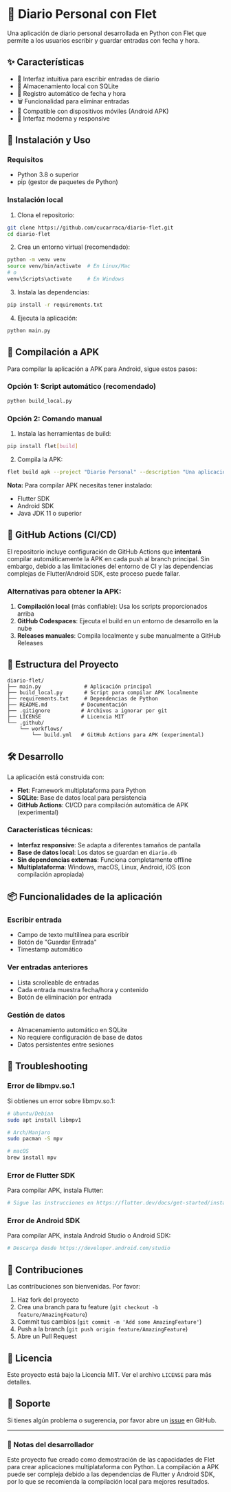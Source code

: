 # 📖 Diario Personal con Flet

Una aplicación de diario personal desarrollada en Python con Flet que permite a los usuarios escribir y guardar entradas con fecha y hora.

## ✨ Características

- 📝 Interfaz intuitiva para escribir entradas de diario
- 💾 Almacenamiento local con SQLite
- 📅 Registro automático de fecha y hora
- 🗑️ Funcionalidad para eliminar entradas
- 📱 Compatible con dispositivos móviles (Android APK)
- 🎨 Interfaz moderna y responsive

## 🚀 Instalación y Uso

### Requisitos

- Python 3.8 o superior
- pip (gestor de paquetes de Python)

### Instalación local

1. Clona el repositorio:
```bash
git clone https://github.com/cucarraca/diario-flet.git
cd diario-flet
```

2. Crea un entorno virtual (recomendado):
```bash
python -m venv venv
source venv/bin/activate  # En Linux/Mac
# o
venv\Scripts\activate     # En Windows
```

3. Instala las dependencias:
```bash
pip install -r requirements.txt
```

4. Ejecuta la aplicación:
```bash
python main.py
```

## 📱 Compilación a APK

Para compilar la aplicación a APK para Android, sigue estos pasos:

### Opción 1: Script automático (recomendado)

```bash
python build_local.py
```

### Opción 2: Comando manual

1. Instala las herramientas de build:
```bash
pip install flet[build]
```

2. Compila la APK:
```bash
flet build apk --project "Diario Personal" --description "Una aplicación de diario personal" --org com.diarioflet.app
```

**Nota:** Para compilar APK necesitas tener instalado:
- Flutter SDK
- Android SDK
- Java JDK 11 o superior

## 🤖 GitHub Actions (CI/CD)

El repositorio incluye configuración de GitHub Actions que **intentará** compilar automáticamente la APK en cada push al branch principal. Sin embargo, debido a las limitaciones del entorno de CI y las dependencias complejas de Flutter/Android SDK, este proceso puede fallar.

### Alternativas para obtener la APK:

1. **Compilación local** (más confiable): Usa los scripts proporcionados arriba
2. **GitHub Codespaces**: Ejecuta el build en un entorno de desarrollo en la nube
3. **Releases manuales**: Compila localmente y sube manualmente a GitHub Releases

## 📄 Estructura del Proyecto

```
diario-flet/
├── main.py              # Aplicación principal
├── build_local.py       # Script para compilar APK localmente
├── requirements.txt     # Dependencias de Python
├── README.md           # Documentación
├── .gitignore          # Archivos a ignorar por git
├── LICENSE             # Licencia MIT
└── .github/
    └── workflows/
        └── build.yml   # GitHub Actions para APK (experimental)
```

## 🛠️ Desarrollo

La aplicación está construida con:

- **Flet**: Framework multiplataforma para Python
- **SQLite**: Base de datos local para persistencia
- **GitHub Actions**: CI/CD para compilación automática de APK (experimental)

### Características técnicas:

- **Interfaz responsive**: Se adapta a diferentes tamaños de pantalla
- **Base de datos local**: Los datos se guardan en `diario.db`
- **Sin dependencias externas**: Funciona completamente offline
- **Multiplataforma**: Windows, macOS, Linux, Android, iOS (con compilación apropiada)

## 📦 Funcionalidades de la aplicación

### Escribir entrada
- Campo de texto multilínea para escribir
- Botón de "Guardar Entrada" 
- Timestamp automático

### Ver entradas anteriores
- Lista scrolleable de entradas
- Cada entrada muestra fecha/hora y contenido
- Botón de eliminación por entrada

### Gestión de datos
- Almacenamiento automático en SQLite
- No requiere configuración de base de datos
- Datos persistentes entre sesiones

## 🔧 Troubleshooting

### Error de libmpv.so.1
Si obtienes un error sobre libmpv.so.1:
```bash
# Ubuntu/Debian
sudo apt install libmpv1

# Arch/Manjaro
sudo pacman -S mpv

# macOS
brew install mpv
```

### Error de Flutter SDK
Para compilar APK, instala Flutter:
```bash
# Sigue las instrucciones en https://flutter.dev/docs/get-started/install
```

### Error de Android SDK
Para compilar APK, instala Android Studio o Android SDK:
```bash
# Descarga desde https://developer.android.com/studio
```

## 🤝 Contribuciones

Las contribuciones son bienvenidas. Por favor:

1. Haz fork del proyecto
2. Crea una branch para tu feature (`git checkout -b feature/AmazingFeature`)
3. Commit tus cambios (`git commit -m 'Add some AmazingFeature'`)
4. Push a la branch (`git push origin feature/AmazingFeature`)
5. Abre un Pull Request

## 📄 Licencia

Este proyecto está bajo la Licencia MIT. Ver el archivo `LICENSE` para más detalles.

## 🔧 Soporte

Si tienes algún problema o sugerencia, por favor abre un [issue](https://github.com/cucarraca/diario-flet/issues) en GitHub.

---

### 📝 Notas del desarrollador

Este proyecto fue creado como demostración de las capacidades de Flet para crear aplicaciones multiplataforma con Python. La compilación a APK puede ser compleja debido a las dependencias de Flutter y Android SDK, por lo que se recomienda la compilación local para mejores resultados.
